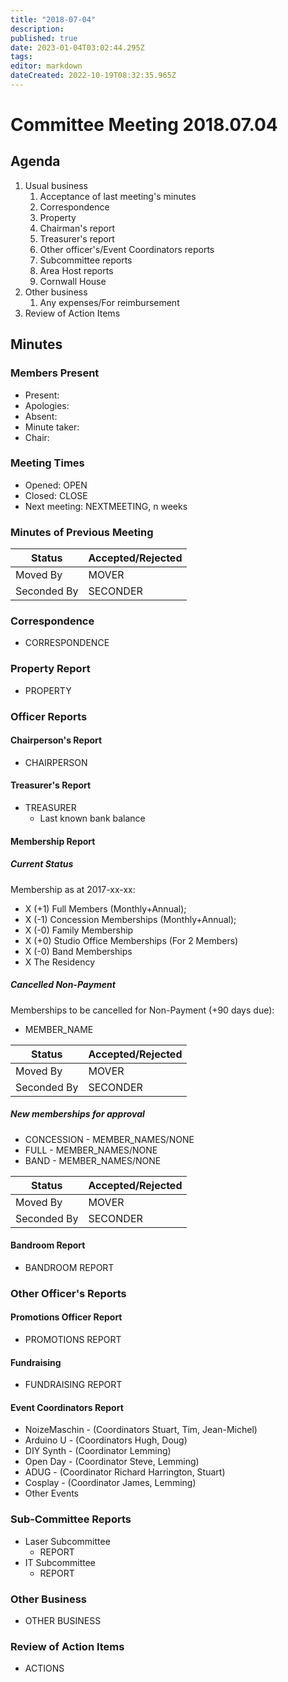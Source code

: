 ```yaml
---
title: "2018-07-04"
description: 
published: true
date: 2023-01-04T03:02:44.295Z
tags: 
editor: markdown
dateCreated: 2022-10-19T08:32:35.965Z
---
```


# Committee Meeting 2018.07.04

## Agenda

1.  Usual business
    1.  Acceptance of last meeting's minutes
    2.  Correspondence
    3.  Property
    4.  Chairman's report
    5.  Treasurer's report
    6.  Other officer's/Event Coordinators reports
    7.  Subcommittee reports
    8.  Area Host reports
    9.  Cornwall House
2.  Other business
    1.  Any expenses/For reimbursement
3.  Review of Action Items

## Minutes

### Members Present

-   Present:
-   Apologies:
-   Absent:
-   Minute taker:
-   Chair:

### Meeting Times

-   Opened: OPEN
-   Closed: CLOSE
-   Next meeting: NEXTMEETING, n weeks

### Minutes of Previous Meeting

| Status      | Accepted/Rejected |
|-------------|-------------------|
| Moved By    | MOVER             |
| Seconded By | SECONDER          |

### Correspondence

-   CORRESPONDENCE

### Property Report

-   PROPERTY

### Officer Reports

#### Chairperson's Report

-   CHAIRPERSON

#### Treasurer's Report

-   TREASURER
    -   Last known bank balance

#### Membership Report

##### Current Status

Membership as at 2017-xx-xx:

-   X (+1) Full Members (Monthly+Annual);
-   X (-1) Concession Memberships (Monthly+Annual);
-   X (-0) Family Membership
-   X (+0) Studio Office Memberships (For 2 Members)
-   X (-0) Band Memberships
-   X The Residency

##### Cancelled Non-Payment

Memberships to be cancelled for Non-Payment (+90 days due):

-   MEMBER_NAME

| Status      | Accepted/Rejected |
|-------------|-------------------|
| Moved By    | MOVER             |
| Seconded By | SECONDER          |

##### New memberships for approval

-   CONCESSION - MEMBER_NAMES/NONE
-   FULL - MEMBER_NAMES/NONE
-   BAND - MEMBER_NAMES/NONE

| Status      | Accepted/Rejected |
|-------------|-------------------|
| Moved By    | MOVER             |
| Seconded By | SECONDER          |

#### Bandroom Report

-   BANDROOM REPORT

### Other Officer's Reports

#### Promotions Officer Report

-   PROMOTIONS REPORT

#### Fundraising

-   FUNDRAISING REPORT

#### Event Coordinators Report

-   NoizeMaschin - (Coordinators Stuart, Tim, Jean-Michel)
-   Arduino U - (Coordinators Hugh, Doug)
-   DIY Synth - (Coordinator Lemming)
-   Open Day - (Coordinator Steve, Lemming)
-   ADUG - (Coordinator Richard Harrington, Stuart)
-   Cosplay - (Coordinator James, Lemming)
-   Other Events

### Sub-Committee Reports

-   Laser Subcommittee
    -   REPORT
-   IT Subcommittee
    -   REPORT

### Other Business

-   OTHER BUSINESS

### Review of Action Items

-   ACTIONS
